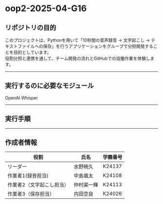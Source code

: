 # oop2-2025-04-G16  

## リポジトリの目的
このプロジェクトは、Pythonを用いて「10秒間の音声録音 → 文字起こし → テキストファイルへの保存」を行うアプリケーションをグループで分担開発することを目的としています。  
役割分担と連携を通して、チーム開発の流れとGitHubでの協働作業を体験します。

---

## 実行するのに必要なモジュール
OpenAI Whisper

---
## 実行手順

---
## 作成者情報
| 役割 | 氏名 | 学籍番号 |
|------|------|-----------|
| リーダー | 水野暁久 | K24137 |
| 作業者1(録音担当) | 中島颯太 | K24108 |
| 作業者2（文字起こし担当） | 仲村渠一輝 | K24113 |
| 作業者3（保存担当） | 内田空良 | K24026 |